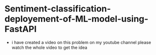 # Sentiment-classification-deployement-of-ML-model-using-FastAPI

- i have created a video on this problem on my youtube channel please watch the whole video to get the idea 
